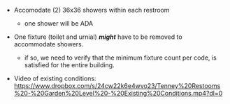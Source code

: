  - Accomodate (2) 36x36 showers within each restroom
	 - one shower will be ADA
 - One fixture (toilet and urnial) ***might*** have to be removed to accommodate showers.
	 - if so, we need to verify that the minimum fixture count per code, is satisfied for the entire building.


 - Video of existing conditions: https://www.dropbox.com/s/24cw22k6e4wvo23/Tenney%20Restooms%20-%20Garden%20Level%20-%20Existing%20Conditions.mp4?dl=0